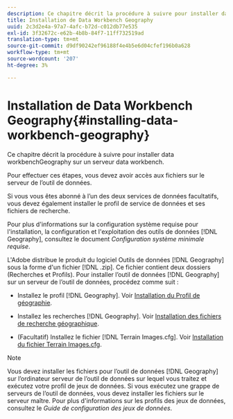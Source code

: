 ```yaml
---
description: Ce chapitre décrit la procédure à suivre pour installer data workbenchGeography sur un serveur data workbench.
title: Installation de Data Workbench Geography
uuid: 2c3d2e4a-97a7-4afc-b72d-c012db77e535
exl-id: 3f32672c-e62b-4b8b-84f7-11ff732519ad
translation-type: tm+mt
source-git-commit: d9df90242ef96188f4e4b5e6d04cfef196b0a628
workflow-type: tm+mt
source-wordcount: '207'
ht-degree: 3%

---
```


# Installation de Data Workbench Geography{#installing-data-workbench-geography}

Ce chapitre décrit la procédure à suivre pour installer data workbenchGeography sur un serveur data workbench.

Pour effectuer ces étapes, vous devez avoir accès aux fichiers sur le serveur de l’outil de données.

Si vous vous êtes abonné à l’un des deux services de données facultatifs, vous devez également installer le profil de service de données et ses fichiers de recherche.

Pour plus d&#39;informations sur la configuration système requise pour l&#39;installation, la configuration et l&#39;exploitation des outils de données [!DNL Geography], consultez le document *Configuration système minimale requise*.

L&#39;Adobe distribue le produit du logiciel Outils de données [!DNL Geography] sous la forme d&#39;un fichier [!DNL .zip]. Ce fichier contient deux dossiers (Recherches et Profils). Pour installer l’outil de données [!DNL Geography] sur un serveur de l’outil de données, procédez comme suit :

* Installez le profil [!DNL Geography]. Voir [Installation du Profil de géographie](../../../home/c-geo-oview/c-inst-geo/t-inst-geo-prof.md).

* Installez les recherches [!DNL Geography]. Voir [Installation des fichiers de recherche géographique](../../../home/c-geo-oview/c-inst-geo/t-inst-lkp-files.md).

* (Facultatif) Installez le fichier [!DNL Terrain Images.cfg]. Voir [Installation du fichier Terrain Images.cfg](../../../home/c-geo-oview/c-inst-geo/t-inst-trn-imgs-file.md).

>[!NOTE]
>
>Vous devez installer les fichiers pour l’outil de données [!DNL Geography] sur l’ordinateur serveur de l’outil de données sur lequel vous traitez et exécutez votre profil de jeux de données. Si vous exécutez une grappe de serveurs de l’outil de données, vous devez installer les fichiers sur le serveur maître. Pour plus d&#39;informations sur les profils des jeux de données, consultez le *Guide de configuration des jeux de données*.
